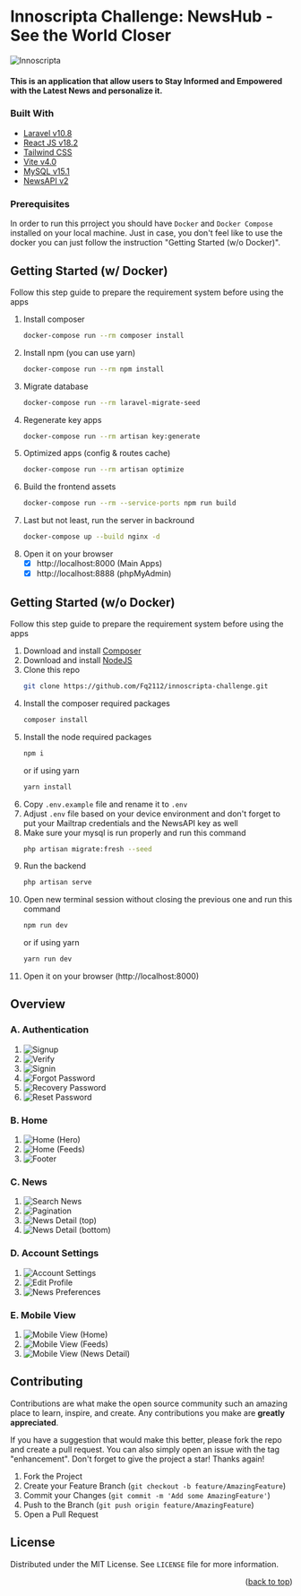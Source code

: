 # Innoscripta Challenge: NewsHub - See the World Closer
![Innoscripta](https://raw.githubusercontent.com/Fq2112/innoscripta-challenge/master/src/public/images/innoscripta-logo.png "Logo Innoscripta")

#### This is an application that allow users to Stay Informed and Empowered with the Latest News and personalize it.

### Built With
* [Laravel v10.8](https://laravel.com/docs/10.x)
* [React JS v18.2](https://react.dev/)
* [Tailwind CSS](https://tailwindcss.com/)
* [Vite v4.0](https://vitejs.dev/)
* [MySQL v15.1](https://dev.mysql.com/doc/)
* [NewsAPI v2](https://newsapi.org/docs)

### Prerequisites

In order to run this prroject you should have `Docker` and `Docker Compose` installed on your local machine.
Just in case, you don't feel like to use the docker you can just follow the instruction "Getting Started (w/o Docker)".

## Getting Started (w/ Docker)
Follow this step guide to prepare the requirement system before using the apps
1. Install composer 
    ```sh
    docker-compose run --rm composer install
    ```
2. Install npm (you can use yarn)
    ```sh
    docker-compose run --rm npm install
    ```
3. Migrate database
    ```sh
    docker-compose run --rm laravel-migrate-seed
    ```
4. Regenerate key apps
    ```sh
    docker-compose run --rm artisan key:generate
    ```
5. Optimized apps (config & routes cache)
    ```sh
    docker-compose run --rm artisan optimize
    ```
6. Build the frontend assets
    ```sh
    docker-compose run --rm --service-ports npm run build
    ```
7. Last but not least, run the server in backround
    ```sh
    docker-compose up --build nginx -d
    ```
8. Open it on your browser 
    - [x] http://localhost:8000 (Main Apps)
    - [x] http://localhost:8888 (phpMyAdmin)

## Getting Started (w/o Docker)
Follow this step guide to prepare the requirement system before using the apps
1. Download and install [Composer](https://getcomposer.org/)
2. Download and install [NodeJS](https://nodejs.org/en/download)
3. Clone this repo
    ```sh
   git clone https://github.com/Fq2112/innoscripta-challenge.git
   ```
3. Install the composer required packages
    ```sh
   composer install
   ```
4. Install the node required packages
    ```sh
   npm i
   ```
   or if using yarn
    ```sh
   yarn install
   ```
5. Copy ``.env.example`` file and rename it to ``.env`` 
6. Adjust ``.env`` file based on your device environment and don't forget to put your Mailtrap credentials and the NewsAPI key as well
7. Make sure your mysql is run properly and run this command
    ```sh
   php artisan migrate:fresh --seed
   ```
8. Run the backend
    ```sh
   php artisan serve
   ```
9. Open new terminal session without closing the previous one and run this command
    ```sh
   npm run dev
   ```
   or if using yarn
    ```sh
   yarn run dev
   ```
10. Open it on your browser (http://localhost:8000)

## Overview

### A. Authentication
1. ![Signup](https://raw.githubusercontent.com/Fq2112/innoscripta-challenge/master/src/public/images/overview/Signup.png "Signup")
2. ![Verify](https://raw.githubusercontent.com/Fq2112/innoscripta-challenge/master/src/public/images/overview/Verify.png "Verify")
3. ![Signin](https://raw.githubusercontent.com/Fq2112/innoscripta-challenge/master/src/public/images/overview/Signin.png "Signin")
4. ![Forgot Password](https://raw.githubusercontent.com/Fq2112/innoscripta-challenge/master/src/public/images/overview/Forgot-Password.png "Forgot Password")
5. ![Recovery Password](https://raw.githubusercontent.com/Fq2112/innoscripta-challenge/master/src/public/images/overview/Recovery-Password.png "Recovery Password")
6. ![Reset Password](https://raw.githubusercontent.com/Fq2112/innoscripta-challenge/master/src/public/images/overview/Reset-Password.png "Reset Password")

### B. Home
1. ![Home (Hero)](https://raw.githubusercontent.com/Fq2112/innoscripta-challenge/master/src/public/images/overview/Home-Hero.png "Home (Hero)")
2. ![Home (Feeds)](https://raw.githubusercontent.com/Fq2112/innoscripta-challenge/master/src/public/images/overview/Home-Feeds.png "Home (Feeds)")
3. ![Footer](https://raw.githubusercontent.com/Fq2112/innoscripta-challenge/master/src/public/images/overview/Footer.png "Footer")

### C. News
1. ![Search News](https://raw.githubusercontent.com/Fq2112/innoscripta-challenge/master/src/public/images/overview/Search-News.png "Search News")
2. ![Pagination](https://raw.githubusercontent.com/Fq2112/innoscripta-challenge/master/src/public/images/overview/Pagination.png "Pagination")
3. ![News Detail (top)](https://raw.githubusercontent.com/Fq2112/innoscripta-challenge/master/src/public/images/overview/News-Detail-top.png "News Detail (top)")
4. ![News Detail (bottom)](https://raw.githubusercontent.com/Fq2112/innoscripta-challenge/master/src/public/images/overview/News-Detail-bottom.png "News Detail (bottom)")

### D. Account Settings
1. ![Account Settings](https://raw.githubusercontent.com/Fq2112/innoscripta-challenge/master/src/public/images/overview/Account-Settings.png "Account Settings")
2. ![Edit Profile](https://raw.githubusercontent.com/Fq2112/innoscripta-challenge/master/src/public/images/overview/Edit-Profile.png "Edit Profile")
3. ![News Preferences](https://raw.githubusercontent.com/Fq2112/innoscripta-challenge/master/src/public/images/overview/News-Preferences.png "News Preferences")

### E. Mobile View
1. ![Mobile View (Home)](https://raw.githubusercontent.com/Fq2112/innoscripta-challenge/master/src/public/images/overview/Mobile-View-Home.png "Mobile View (Home)")
2. ![Mobile View (Feeds)](https://raw.githubusercontent.com/Fq2112/innoscripta-challenge/master/src/public/images/overview/Mobile-View-Feeds.png "Mobile View (Feeds)")
3. ![Mobile View (News Detail)](https://raw.githubusercontent.com/Fq2112/innoscripta-challenge/master/src/public/images/overview/Mobile-View-News-Detail.png "Mobile View (News Detail)")


<!-- CONTRIBUTING -->
## Contributing

Contributions are what make the open source community such an amazing place to learn, inspire, and create. Any contributions you make are **greatly appreciated**.

If you have a suggestion that would make this better, please fork the repo and create a pull request. You can also simply open an issue with the tag "enhancement".
Don't forget to give the project a star! Thanks again!

1. Fork the Project
2. Create your Feature Branch (`git checkout -b feature/AmazingFeature`)
3. Commit your Changes (`git commit -m 'Add some AmazingFeature'`)
4. Push to the Branch (`git push origin feature/AmazingFeature`)
5. Open a Pull Request

<!-- LICENSE -->
## License

Distributed under the MIT License. See `LICENSE` file for more information.

<p align="right">(<a href="#readme">back to top</a>)</p>